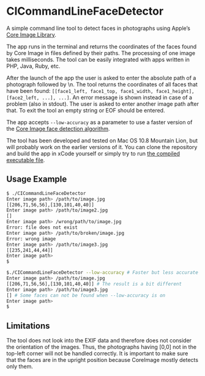CICommandLineFaceDetector
=============

A simple command line tool to detect faces in photographs using Apple’s [Core Image Library](http://en.wikipedia.org/wiki/Core_Image).

The app runs in the terminal and returns the coordinates of the faces found by Core Image in files defined by their paths. The processing of one image takes milliseconds. The tool can be easily integrated with apps written in PHP, Java, Ruby, etc.

After the launch of the app the user is asked to enter the absolute path of a photograph followed by \n. The tool returns the coordinates of all faces that have been found: ```[[face1_left, face1_top, face1_width, face1_height], [face2_left, ...], ...]```. An error message is shown instead in case of a problem (also in stdout). The user is asked to enter another image path after that. To exit the tool an empty string or EOF should be entered.

The app accepts ```--low-accuracy``` as a parameter to use a faster version of the [Core Image face detection algorithm](http://developer.apple.com/library/mac/#documentation/graphicsimaging/Conceptual/CoreImaging/ci_detect_faces/ci_detect_faces.html). 

The tool has been developed and tested on Mac OS 10.8 Mountain Lion, but will probably work on the earlier versions of it. You can clone the repository and build the app in xCode yourself or simply try to run [the compiled executable file](CICommandLineFaceDetector/CICommandLineFaceDetector).

Usage Example
------------
```bash
$ ./CICommandLineFaceDetector 
Enter image path> /path/to/image.jpg
[[206,71,56,56],[130,101,40,40]]
Enter image path> /path/to/image2.jpg
[]
Enter image path> /wrong/path/to/image.jpg
Error: file does not exist
Enter image path> /path/to/broken/image.jpg
Error: wrong image
Enter image path> /path/to/image3.jpg
[[235,241,44,44]]
Enter image path> 
$ 
```

```bash
$./CICommandLineFaceDetector --low-accuracy # Faster but less accurate
Enter image path> /path/to/image.jpg
[[206,71,56,56],[130,101,40,40]] # The result is a bit different 
Enter image path> /path/to/image3.jpg
[] # Some faces can not be found when --low-accuracy is on
Enter image path> 
$ 
```

Limitations
-----------
The tool does not look into the EXIF data and therefore does not consider the orientation of the images. Thus, the photographs having [0,0] not in the top-left corner will not be handled correctly. It is important to make sure that the faces are in the upright position because CoreImage mostly detects only them.